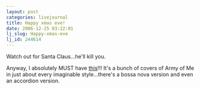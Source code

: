 ```yaml
---
layout: post
categories: livejournal
title: Happy xmas eve!
date: 2006-12-25 03:22:01
lj_slug: Happy-xmas-eve
lj_id: 244614
---
```

Watch out for Santa Claus...he'll kill you.



Anyway, I absolutely MUST have [this](http://www.emusic.com/album/10861/10861029.html)!!! It's a bunch of covers of Army of Me in just about every imaginable style...there's a bossa nova version and even an accordion version.
